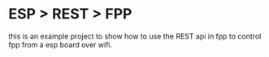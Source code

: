 # ESP > REST > FPP

this is an example project to show how to use the REST api in fpp to control fpp from a esp board over wifi.